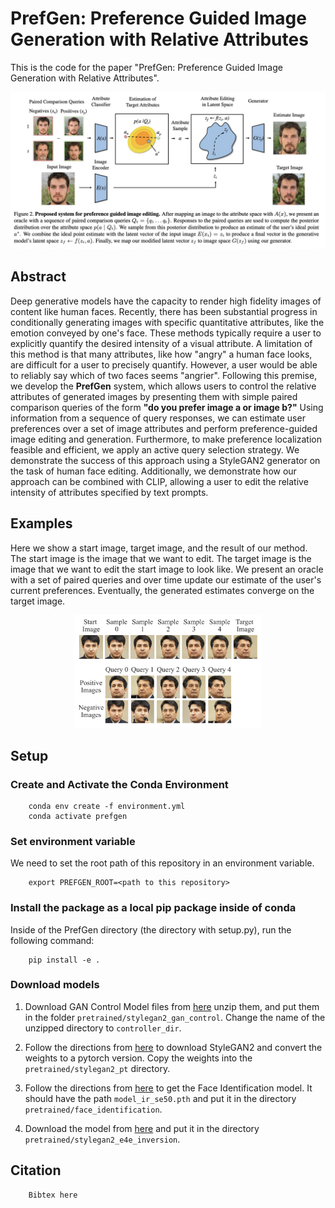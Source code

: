 # PrefGen: Preference Guided Image Generation with Relative Attributes
This is the code for the paper "PrefGen: Preference Guided Image Generation with Relative Attributes". 

![Explanatory Figure](images/ExplanatoryFigure.jpg)

## Abstract

Deep generative models have the capacity to render high fidelity images of content like human faces. Recently, there has been substantial progress in conditionally generating images with specific quantitative attributes, like the emotion conveyed by one's face. These methods typically require a user to explicitly quantify the desired intensity of a visual attribute. A limitation of this method is that many attributes, like how "angry" a human face looks, are difficult for a user to precisely quantify. However, a user would be able to reliably say which of two faces seems "angrier". Following this premise, we develop the **PrefGen** system, which allows users to control the relative attributes of generated images by presenting them with simple paired comparison queries of the form **"do you prefer image a or image b?"** Using information from a sequence of query responses, we can estimate user preferences over a set of image attributes and perform preference-guided image editing and generation. Furthermore, to make preference localization feasible and efficient, we apply an active query selection strategy. We demonstrate the success of this approach using a StyleGAN2 generator on the task of human face editing. Additionally, we demonstrate how our approach can be combined with CLIP, allowing a user to edit the relative intensity of attributes specified by text prompts. 

## Examples

Here we show a start image, target image, and the result of our method. The start image is the image that we want to edit. The target image is the image that we want to edit the start image to look like. We present an oracle with a set of paired queries and over time update our estimate of the user's current preferences. Eventually, the generated estimates converge on the target image. 
<p align="center">
    <img src="images/SamplesAndQueries1.png" width="300">
</p>

## Setup
### Create and Activate the Conda Environment
```
    conda env create -f environment.yml
    conda activate prefgen
``` 
### Set environment variable

We need to set the root path of this repository in an environment variable.
```
    export PREFGEN_ROOT=<path to this repository>
```
### Install the package as a local pip package inside of conda
Inside of the PrefGen directory (the directory with setup.py), run the following command:
```
    pip install -e .
```
### Download models

1. Download GAN Control Model files from [here](https://drive.google.com/file/d/19v0lX69fV6zQv2HbbYUVr9gZ8ZKvUzHq/view?usp=sharing) unzip them, and put them in the folder `pretrained/stylegan2_gan_control`. Change the name of the unzipped directory to `controller_dir`.

2. Follow the directions from [here](https://github.com/rosinality/stylegan2-pytorch) to download StyleGAN2 and convert the weights to a pytorch version. Copy the weights into the `pretrained/stylegan2_pt` directory. 

3. Follow the directions from [here](https://github.com/nvlong21/Face_Recognize) to get the Face Identification model. It should have the path `model_ir_se50.pth` and put it in the directory `pretrained/face_identification`.

4. Download the model from [here](https://drive.google.com/file/d/1cUv_reLE6k3604or78EranS7XzuVMWeO/view?usp=sharing) and put it in the directory `pretrained/stylegan2_e4e_inversion`. 

## Citation

```
    Bibtex here
```